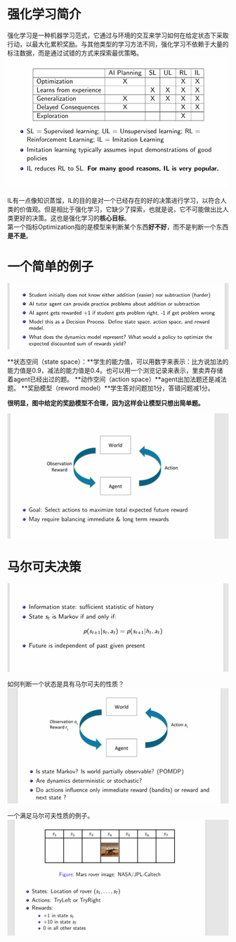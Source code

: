 # 强化学习简介
强化学习是一种机器学习范式，它通过与环境的交互来学习如何在给定状态下采取行动，以最大化累积奖励。与其他类型的学习方法不同，强化学习不依赖于大量的标注数据，而是通过试错的方式来探索最优策略。
![alt text](../images/image-2.png)

IL有一点像知识蒸馏，IL的目的是对一个已经存在的好的决策进行学习，以符合人类的价值观。但是相比于强化学习，它缺少了探索，也就是说，它不可能做出比人类更好的决策。这也是强化学习的**核心目标**。</br>
第一个指标Optimization指的是模型来判断某个东西**好不好**，而不是判断一个东西**是不是**。
# 一个简单的例子
![alt text](../images/image-1.png)

**状态空间（state space）：**学生的能力值，可以用数字来表示：比方说加法的能力值是0.9，减法的能力值是0.4。也可以用一个浏览记录来表示，里卖弄存储着agent已经出过的题。
**动作空间（action space）**agent出加法题还是减法题。
**奖励模型（reword model）**学生答对问题加1分，答错问题减1分。

**很明显，图中给定的奖励模型不合理，因为这样会让模型只想出简单题。**


![alt text](../images/image.png)


# 马尔可夫决策
![alt text](../images/image-3.png)

如何判断一个状态是具有马尔可夫的性质？
![alt text](../images/image-5.png)

一个满足马尔可夫性质的例子。
![alt text](../images/image-4.png)
